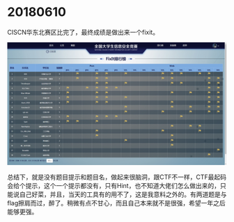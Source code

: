 # 20180610

CISCN华东北赛区比完了，最终成绩是做出来一个fixit。

![](image/59.png)

总结下，就是没有题目提示和题目名，做起来很脑洞，跟CTF不一样，CTF最起码会给个提示，这个一个提示都没有，只有Hint，也不知道大佬们怎么做出来的，只能说自己好菜，并且，当天的工具有的用不了，这是我意料之外的。有两道题是与flag擦肩而过，醉了。稍微有点不甘心，而且自己本来就不是很强，希望一年之后能够更强。